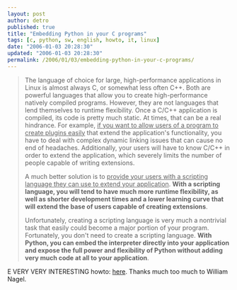 ```yaml
---
layout: post
author: detro
published: true
title: "Embedding Python in your C programs"
tags: [c, python, sw, english, howto, it, linux]
date: "2006-01-03 20:28:30"
updated: "2006-01-03 20:28:30"
permalink: /2006/01/03/embedding-python-in-your-c-programs/
---
```


<blockquote>The language of choice for large, high-performance applications in Linux is almost always C, or somewhat less often C++. Both are powerful languages that allow you to create high-performance natively compiled programs. However, they are not languages that lend themselves to runtime flexibility. Once a C/C++ application is compiled, its code is pretty much static. At times, that can be a real hindrance. For example, <ins datetime="2006-01-03T19:22:45+00:00">if you want to allow users of a program to create plugins easily</ins> that extend the application's functionality, you have to deal with complex dynamic linking issues that can cause no end of headaches. Additionally, your users will have to know C/C++ in order to extend the application, which severely limits the number of people capable of writing extensions.

A much better solution is to <ins datetime="2006-01-03T19:22:45+00:00">provide your users with a scripting language they can use to extend your application</ins>. <strong>With a scripting language, you will tend to have much more runtime flexibility, as well as shorter development times and a lower learning curve that will extend the base of users capable of creating extensions</strong>.

Unfortunately, creating a scripting language is very much a nontrivial task that easily could become a major portion of your program. Fortunately, you don't need to create a scripting language. <strong>With Python, you can embed the interpreter directly into your application and expose the full power and flexibility of Python without adding very much code at all to your application</strong>.</blockquote>

E VERY VERY INTERESTING howto: <a target="_new" title="Linux Journal article" href="http://www.linuxjournal.com/article/8497">here</a>.
Thanks much too much to William Nagel.


